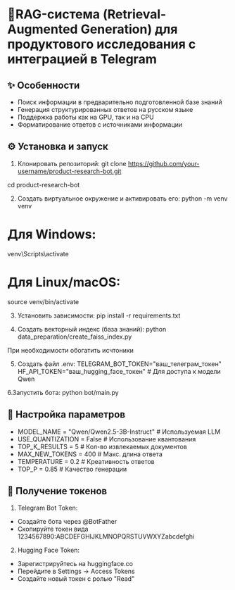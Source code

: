 # 🤖RAG-система (Retrieval-Augmented Generation) для продуктового исследования с интеграцией в Telegram

## ✨ Особенности
- Поиск информации в предварительно подготовленной базе знаний
- Генерация структурированных ответов на русском языке
- Поддержка работы как на GPU, так и на CPU
- Форматирование ответов с источниками информации

## ⚙️ Установка и запуск
1. Клонировать репозиторий:
git clone https://github.com/your-username/product-research-bot.git

cd product-research-bot

2. Создать виртуальное окружение и активировать его:
python -m venv venv

# Для Windows:
venv\Scripts\activate

# Для Linux/macOS:
source venv/bin/activate

3. Установить зависимости:
pip install -r requirements.txt

4. Создать векторный индекс (база знаний):
python data_preparation/create_faiss_index.py 

При необходимости обогатить исчтоники

5. Создать файл .env:
TELEGRAM_BOT_TOKEN="ваш_телеграм_токен"
HF_API_TOKEN="ваш_hugging_face_токен"  # Для доступа к модели Qwen

6.Запустить бота:
python bot/main.py  

## 🔧 Настройка параметров
- MODEL_NAME = "Qwen/Qwen2.5-3B-Instruct"  # Используемая LLM
- USE_QUANTIZATION = False                 # Использование квантования
- TOP_K_RESULTS = 5                        # Кол-во извлекаемых документов
- MAX_NEW_TOKENS = 400                     # Макс. длина ответа
- TEMPERATURE = 0.2                        # Креативность ответов
- TOP_P = 0.85                             # Качество генерации

## 🔑 Получение токенов
1. Telegram Bot Token:
- Создайте бота через @BotFather
- Скопируйте токен вида 1234567890:ABCDEFGHIJKLMNOPQRSTUVWXYZabcdefghi

2. Hugging Face Token:
- Зарегистрируйтесь на huggingface.co
- Перейдите в Settings → Access Tokens
- Создайте новый токен с ролью "Read"